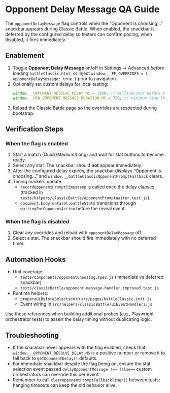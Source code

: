 # Opponent Delay Message QA Guide

The `opponentDelayMessage` flag controls when the “Opponent is choosing…” snackbar appears during Classic Battle. When enabled, the snackbar is deferred by the configured delay so testers can confirm pacing; when disabled, it fires immediately.

## Enablement

1. Toggle **Opponent Delay Message** on/off in Settings → Advanced _before_ loading `battleClassic.html`, or inject `window.__FF_OVERRIDES = { opponentDelayMessage: true }` prior to navigation.
2. Optionally set custom delays for local testing:
   ```js
   window.__OPPONENT_RESOLVE_DELAY_MS = 1500; // milliseconds before the opponent response
   window.__MIN_OPPONENT_MESSAGE_DURATION_MS = 750; // minimum time the snackbar stays visible
   ```
3. Reload the Classic Battle page so the overrides are respected during bootstrap.

## Verification Steps

### When the flag is **enabled**

1. Start a match (Quick/Medium/Long) and wait for stat buttons to become ready.
2. Select any stat. The snackbar should **not** appear immediately.
3. After the configured delay expires, the snackbar displays “Opponent is choosing…” and `window.__battleClassicOpponentPromptFallback` clears.
4. Timing markers update:
   - `recordOpponentPromptTimestamp` is called once the delay elapses (tracked in `tests/helpers/classicBattle/opponentPromptWaiter.test.js`).
   - `document.body.dataset.battleState` transitions through `waitingForOpponentAction` before the reveal event.

### When the flag is **disabled**

1. Clear any overrides and reload with `opponentDelayMessage` off.
2. Select a stat. The snackbar should fire immediately with no deferred timer.

## Automation Hooks

- Unit coverage:
  - `tests/components/opponentChoosing.spec.js` (immediate vs deferred snackbar)
  - `tests/classicBattle/opponent-message-handler.improved.test.js`
- Runtime helpers:
  - `prepareUiBeforeSelection` in `src/pages/battleClassic.init.js`
  - Event wiring in `src/helpers/classicBattle/uiEventHandlers.js`

Use these references when building additional probes (e.g., Playwright orchestrator tests) to assert the delay timing without duplicating logic.

## Troubleshooting

- If the snackbar never appears with the flag enabled, check that `window.__OPPONENT_RESOLVE_DELAY_MS` is a positive number or remove it to fall back to `getOpponentDelay()` defaults.
- For immediate snackbar despite the flag being on, ensure the stat selection event passed `delayOpponentMessage !== false`— custom orchestrators can override this per event.
- Remember to call `clearOpponentPromptFallbackTimer()` between tests; hanging timeouts can keep the old behavior alive.
